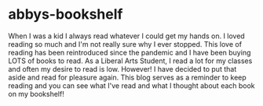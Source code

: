 # abbys-bookshelf

 When I was a kid I always read whatever I could get my hands on. I loved reading so much and I'm not really sure why I ever stopped. This love of reading has been reintroduced since the pandemic and I have been buying LOTS of books to read. As a Liberal Arts Student, I read a lot for my classes and often my desire to read is low. However! I have decided to put that aside and read for pleasure again. This blog serves as a reminder to keep reading and you can see what I've read and what I thought about each book on my bookshelf!

